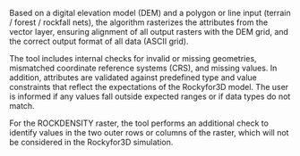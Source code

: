 Based on a digital elevation model (DEM) and a polygon or line input (terrain / forest / rockfall nets), the algorithm rasterizes the attributes from the vector layer, ensuring alignment of all output rasters with the DEM grid, and the correct output format of all data (ASCII grid). 

The tool includes internal checks for invalid or missing geometries, mismatched coordinate reference systems (CRS), and missing values. In addition, attributes are validated against predefined type and value constraints that reflect the expectations of the Rockyfor3D model. The user is informed if any values fall outside expected ranges or if data types do not match. 

For the ROCKDENSITY raster, the tool performs an additional check to identify values in the two outer rows or columns of the raster, which will not be considered in the Rockyfor3D simulation.
